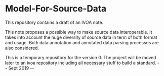 # Model-For-Source-Data

This repository contains a draft of an IVOA note.

This note proposes a possible way to make source data interoperable. 
It takes into account the huge diversity of source data in term of both format and usage. 
Both data annotation and annotated data parsing processes are also considered.

This is a temporary repository for the version 0. The project will be moved later to an ivoa repository including all necessary stuff to build a standard. -- Sept 2019 --  
